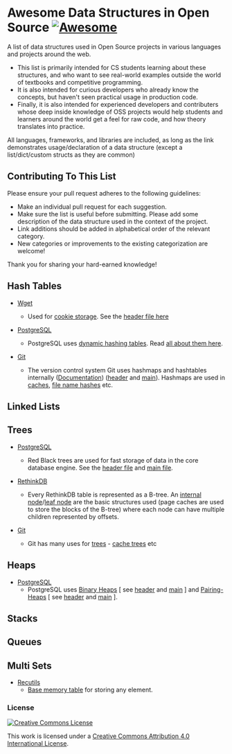# Awesome Data Structures in Open Source [![Awesome](https://cdn.rawgit.com/sindresorhus/awesome/d7305f38d29fed78fa85652e3a63e154dd8e8829/media/badge.svg)](https://github.com/sindresorhus/awesome)

A list of data structures used in Open Source projects in various languages and projects around the web. 
- This list is primarily intended for CS students learning about these structures, and who want to see real-world examples outside the  world of textbooks and competitive programming. 
- It is also intended for curious developers who already know the concepts, but haven't seen practical usage in production code. 
- Finally, it is also intended for experienced developers and contributers whose deep inside knowledge of OSS projects would help students and learners around the world get a feel for raw code, and how theory translates into practice.

All languages, frameworks, and libraries are included, as long as the link demonstrates usage/declaration of a data structure (except a list/dict/custom structs as they are common) 

## Contributing To This List

Please ensure your pull request adheres to the following guidelines:

- Make an individual pull request for each suggestion.
- Make sure the list is useful before submitting. Please add some description of the data structure used in the context of the project.
- Link additions should be added in alphabetical order of the relevant category.
- New categories or improvements to the existing categorization are welcome!

Thank you for sharing your hard-earned knowledge!


## Hash Tables

- [Wget](http://www.gnu.org/software/wget/)
	- Used for [cookie storage](http://bzr.savannah.gnu.org/lh/wget/trunk/annotate/head:/src/cookies.c#L61). See the [header file here](http://bzr.savannah.gnu.org/lh/wget/trunk/annotate/head:/src/hash.h)
	
- [PostgreSQL](http://www.postgresql.org/)
	- PostgreSQL uses [dynamic hashing tables](https://github.com/postgres/postgres/blob/master/src/backend/utils/hash/dynahash.c). Read [all about them here](https://github.com/postgres/postgres/blob/master/src/backend/access/hash/README).

- [Git](https://git-scm.com/)
	- The version control system Git uses hashmaps and hashtables internally ([Documentation](https://github.com/git/git/blob/master/Documentation/technical/api-hashmap.txt)) ([header](https://github.com/git/git/blob/master/hashmap.h) and [main](https://github.com/git/git/blob/master/hashmap.h)). Hashmaps are used in [caches](https://github.com/git/git/blob/master/cache.h#L116), [file name hashes](https://github.com/git/git/blob/master/name-hash.c) etc.

## Linked Lists

## Trees

- [PostgreSQL](http://www.postgresql.org/)
	- Red Black trees are used for fast storage of data in the core database engine. See the [header file](https://github.com/postgres/postgres/blob/master/src/include/lib/rbtree.h) and [main file](https://github.com/postgres/postgres/blob/master/src/backend/lib/rbtree.c).

- [RethinkDB](http://rethinkdb.com/)
	- Every RethinkDB table is represented as a B-tree. An [internal node](https://github.com/rethinkdb/rethinkdb/blob/next/src/btree/node.hpp#L45)/[leaf node](https://github.com/rethinkdb/rethinkdb/blob/next/src/btree/leaf_node.hpp#L42) are the basic structures used (page caches are used to store the blocks of the B-tree) where each node can have multiple children represented by offsets.

- [Git](https://git-scm.com/)
	- Git has many uses for [trees](https://github.com/git/git/blob/master/tree.h) - [cache trees](https://github.com/git/git/blob/master/cache-tree.h) etc

## Heaps

- [PostgreSQL](http://www.postgresql.org/)
	- PostgreSQL uses [Binary Heaps](https://en.wikipedia.org/wiki/Binary_heap) [ see [header](https://github.com/postgres/postgres/blob/master/src/include/lib/binaryheap.h) and [main](https://github.com/postgres/postgres/blob/master/src/backend/lib/binaryheap.c) ] and [Pairing-Heaps](https://en.wikipedia.org/wiki/Pairing_heap) [ see [header](https://github.com/postgres/postgres/blob/master/src/include/lib/pairingheap.h) and [main](https://github.com/postgres/postgres/blob/master/src/backend/lib/pairingheap.c) ]. 

## Stacks
## Queues
## Multi Sets

- [Recutils](https://www.gnu.org/software/recutils/)
	- [Base memory table](https://github.com/sidthekidder/recutils/blob/master/src/rec.h#L49) for storing any element. 
	


### License

[![Creative Commons License](http://i.creativecommons.org/l/by/4.0/88x31.png)](http://creativecommons.org/licenses/by/4.0/)

This work is licensed under a [Creative Commons Attribution 4.0 International License](http://creativecommons.org/licenses/by/4.0/).
